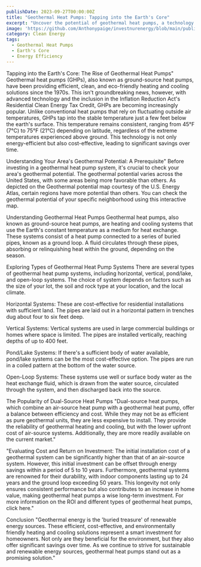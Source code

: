 ```yaml
---
publishDate: 2023-09-27T00:00:00Z
title: "Geothermal Heat Pumps: Tapping into the Earth's Core"
excerpt: "Uncover the potential of geothermal heat pumps, a technology that leverages the Earth's core temperature to heat and cool your home efficiently. Learn about the installation process, benefits, and how to make an informed decision."
image: 'https://github.com/Anthonypaige/investnurenergy/blob/main/public/images/cover-art/GEO-1-cover-art.png?raw=true'
category: Clean Energy
tags:
  - Geothermal Heat Pumps
  - Earth's Core
  - Energy Efficiency
---
```


Tapping into the Earth's Core: The Rise of Geothermal Heat Pumps"
Geothermal heat pumps (GHPs), also known as ground-source heat pumps, have been providing efficient, clean, and eco-friendly heating and cooling solutions since the 1970s. This isn't groundbreaking news, however, with advanced technology and the inclusion in the Inflation Reduction Act's Residential Clean Energy Tax Credit, GHPs are becoming increasingly popular. Unlike conventional heat pumps that rely on fluctuating outside air temperatures, GHPs tap into the stable temperature just a few feet below the earth's surface. This temperature remains consistent, ranging from 45°F (7°C) to 75°F (21°C) depending on latitude, regardless of the extreme temperatures experienced above ground. This technology is not only energy-efficient but also cost-effective, leading to significant savings over time.

Understanding Your Area's Geothermal Potential: A Prerequisite"
Before investing in a geothermal heat pump system, it's crucial to check your area's geothermal potential. The geothermal potential varies across the United States, with some areas being more favorable than others. As depicted on the Geothermal potential map courtesy of the U.S. Energy Atlas, certain regions have more potential than others. You can check the geothermal potential of your specific neighborhood using this interactive map.

Understanding Geothermal Heat Pumps
Geothermal heat pumps, also known as ground-source heat pumps, are heating and cooling systems that use the Earth's constant temperature as a medium for heat exchange. These systems consist of a heat pump connected to a series of buried pipes, known as a ground loop. A fluid circulates through these pipes, absorbing or relinquishing heat within the ground, depending on the season.

Exploring Types of Geothermal Heat Pump Systems
There are several types of geothermal heat pump systems, including horizontal, vertical, pond/lake, and open-loop systems. The choice of system depends on factors such as the size of your lot, the soil and rock type at your location, and the local climate.

Horizontal Systems: These are cost-effective for residential installations with sufficient land. The pipes are laid out in a horizontal pattern in trenches dug about four to six feet deep.

Vertical Systems: Vertical systems are used in large commercial buildings or homes where space is limited. The pipes are installed vertically, reaching depths of up to 400 feet.

Pond/Lake Systems: If there's a sufficient body of water available, pond/lake systems can be the most cost-effective option. The pipes are run in a coiled pattern at the bottom of the water source.

Open-Loop Systems: These systems use well or surface body water as the heat exchange fluid, which is drawn from the water source, circulated through the system, and then discharged back into the source.

The Popularity of Dual-Source Heat Pumps
"Dual-source heat pumps, which combine an air-source heat pump with a geothermal heat pump, offer a balance between efficiency and cost. While they may not be as efficient as pure geothermal units, they are less expensive to install. They provide the reliability of geothermal heating and cooling, but with the lower upfront cost of air-source systems. Additionally, they are more readily available on the current market."

"Evaluating Cost and Return on Investment: The initial installation cost of a geothermal system can be significantly higher than that of an air-source system. However, this initial investment can be offset through energy savings within a period of 5 to 10 years. Furthermore, geothermal systems are renowned for their durability, with indoor components lasting up to 24 years and the ground loop exceeding 50 years. This longevity not only ensures consistent performance but also contributes to an increase in home value, making geothermal heat pumps a wise long-term investment. For more information on the ROI and different types of geothermal heat pumps, click here."

Conclusion
"Geothermal energy is the 'buried treasure' of renewable energy sources. These efficient, cost-effective, and environmentally friendly heating and cooling solutions represent a smart investment for homeowners. Not only are they beneficial for the environment, but they also offer significant savings over time. As we continue to strive for sustainable and renewable energy sources, geothermal heat pumps stand out as a promising solution."